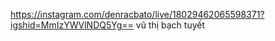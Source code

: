 https://instagram.com/denracbato/live/18029462065598371?igshid=MmIzYWVlNDQ5Yg==
vũ thị bạch tuyết 
